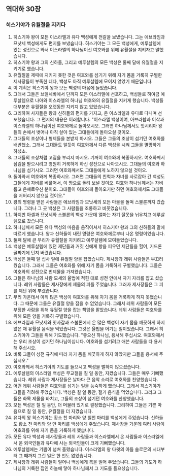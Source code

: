 ## 역대하 30장

### 히스기야가 유월절을 지키다
1. 히스기야 왕이 모든 이스라엘과 유다 백성에게 전갈을 보냈습니다. 그는 에브라임과 므낫세 백성에게도 편지를 보냈습니다. 히스기야는 그 모든 백성에게, 예루살렘에 있는 성전으로 와서 이스라엘의 하나님이신 여호와를 위해 유월절을 지키자고 말했습니다.
2. 히스기야 왕과 그의 신하들, 그리고 예루살렘의 모든 백성은 둘째 달에 유월절을 지키기로 했습니다.
3. 유월절을 제때에 지키지 못한 것은 여호와를 섬기기 위해 자기 몸을 거룩히 구별한 제사장들이 부족한 데다, 백성도 아직 예루살렘에 모이지 않았기 때문입니다.
4. 이 계획은 히스기야 왕과 모든 백성의 마음에 들었습니다.
5. 그래서 그들은 브엘세바에서 단까지 모든 이스라엘에 선포하고, 백성들로 하여금 예루살렘으로 나아와 이스라엘의 하나님 여호와의 유월절을 지키게 했습니다. 백성들 대부분은 유월절을 오랫동안 지키지 않고 있었습니다.
6. 그리하여 사자들은 왕과 신하들의 편지를 가지고, 온 이스라엘과 유다로 다니며 선포했습니다. 그 편지의 내용은 이러합니다. "이스라엘 백성이여, 아브라함과 이삭과 이스라엘의 하나님이신 여호와께로 돌아오시오. 그러면 하나님께서도 앗시리아 왕들의 손에서 벗어나 아직 살아 있는 그대들에게 돌아오실 것이오.
7. 그대들의 조상이나 형제들을 본받지 마시오. 그들은 그들의 조상이 섬기던 여호와를 배반했소. 그래서 그대들도 알듯이 여호와께서 다른 백성을 시켜 그들을 멸망하게 하셨소.
8. 그대들의 조상처럼 고집을 부리지 마시오. 기꺼이 여호와께 복종하시오. 여호와께서 섬김을 받으시려고 영원히 거룩하게 하신 성전으로 나아오시오. 그대들의 여호와 하나님을 섬기시오. 그러면 여호와께서도 그대들에게 노하지 않으실 것이오.
9. 돌아와서 여호와께 복종하시오. 그러면 그대들의 친척과 자녀를 사로잡아 간 백성도 그들에게 자비를 베풀어서, 이 땅으로 돌려 보낼 것이오. 여호와 하나님께서는 자비롭고 은혜로우신 분이오. 그대들이 여호와께 돌아오기만 하면 여호와께서도 그대들을 저버리지 않으실 것이오."
10. 왕의 명령을 받은 사람들은 에브라임과 므낫세의 모든 마을을 돌며 스불론까지 갔습니다. 그러나 그 곳 백성은 그 사람들을 조롱하고 비웃었습니다.
11. 하지만 아셀과 므낫세와 스불론의 백성 가운데 얼마는 자기 잘못을 뉘우치고 예루살렘으로 갔습니다.
12. 하나님께서 모든 유다 백성의 마음을 움직이셔서 히스기야 왕과 그의 신하들의 말에 따르게 했습니다. 왕과 신하들이 내린 명령은 여호와께로부터 나온 명령이었습니다.
13. 둘째 달에 큰 무리가 유월절을 지키려고 예루살렘에 모여들었습니다.
14. 백성은 예루살렘에 있던 제단들과 거짓 신에게 향을 피우던 제단들을 헐어, 기드론 골짜기에 던져 버렸습니다.
15. 백성은 둘째 달 십사 일에 유월절 양을 잡았습니다. 제사장과 레위 사람들은 부끄러웠습니다. 그래서 그들은 여호와를 위해 자기 몸을 거룩하게 구별했습니다. 그들은 여호와의 성전으로 번제물을 가져왔습니다.
16. 그들은 하나님의 사람 모세의 율법에 적힌 대로 성전 안에서 자기 자리를 잡고 섰습니다. 레위 사람들은 제사장에게 제물의 피를 주었습니다. 그러자 제사장들은 그 피를 제단 위에 뿌렸습니다.
17. 무리 가운데서 아직 많은 백성이 여호와를 위해 자기 몸을 거룩하게 하지 못했습니다. 그 때문에 그들은 유월절 양을 잡을 수 없었습니다. 그래서 레위 사람들이 모든 부정한 사람을 위해 유월절 양을 잡는 책임을 맡았습니다. 레위 사람들은 여호와를 위해 모든 양을 거룩히 구별했습니다.
18. 에브라임과 므낫세와 잇사갈과 스불론에서 온 많은 백성이 자기 몸을 깨끗하게 하지 않은 채 유월절 음식을 먹었습니다. 그것은 율법을 어기는 일이었습니다. 그래서 히스기야가 그들을 위해 기도했습니다. "좋으신 하나님, 용서해 주십시오. 여호와께서는 우리 조상이 섬기던 하나님이십니다. 여호와를 섬기려고 애쓴 사람들을 다 용서해 주십시오.
19. 비록 그들이 성전 규칙에 따라 자기 몸을 깨끗하게 하지 않았지만 그들을 용서해 주십시오."
20. 여호와께서 히스기야의 기도를 들으시고 백성을 벌하지 않으셨습니다.
21. 예루살렘의 이스라엘 백성은 무교절을 칠 일 동안, 지켰습니다. 그들은 매우 기뻐했습니다. 레위 사람과 제사장들은 날마다 큰 음악 소리로 여호와를 찬양했습니다.
22. 어떤 레위 사람들은 여호와를 섬기는 일을 능숙하게 했습니다. 그래서 히스기야가 그들을 격려해 주었습니다. 백성은 칠 일 동안, 절기 음식을 먹었습니다. 그리고 그들은 화목 제물을 바치고, 그들의 조상이 섬기던 여호와를 찬양했습니다.
23. 모든 백성은 칠 일 동안, 더 머물러 있기로 결정했습니다. 그리하여 그들은 기쁜 마음으로 칠 일 동안, 유월절을 더 지켰습니다.
24. 유다의 왕 히스기야는 황소 천 마리와 양 칠천 마리를 백성에게 주었습니다. 신하들도 황소 천 마리와 양 만 마리를 백성에게 주었습니다. 제사장들 가운데 여러 사람이 여호와를 위해 자기 몸을 거룩하게 했습니다.
25. 모든 유다 백성과 제사장들과 레위 사람들과 이스라엘에서 온 사람들과 이스라엘에서 온 외국인들과 유다에 사는 외국인들이 크게 기뻐했습니다.
26. 예루살렘에는 기쁨이 넘쳐 흘렀습니다. 이스라엘의 왕 다윗의 아들 솔로몬의 시대부터 그 때까지 그런 일은 한 번도 없었습니다.
27. 제사장과 레위 사람들이 일어나 백성에게 복을 빌어 주었습니다. 그들의 기도가 하나님의 거룩한 집인 하늘에 닿아 하나님께서 그 기도를 들으셨습니다.